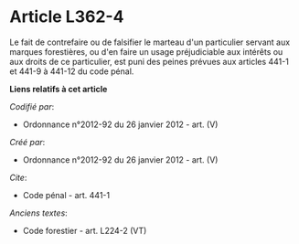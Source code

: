 # Article L362-4

Le fait de contrefaire ou de falsifier le marteau d'un particulier servant aux marques forestières, ou d'en faire un usage
préjudiciable aux intérêts ou aux droits de ce particulier, est puni des peines prévues aux articles 441-1 et 441-9 à 441-12
du code pénal.

**Liens relatifs à cet article**

_Codifié par_:

  - Ordonnance n°2012-92 du 26 janvier 2012 - art. (V)

_Créé par_:

  - Ordonnance n°2012-92 du 26 janvier 2012 - art. (V)

_Cite_:

  - Code pénal - art. 441-1

_Anciens textes_:

  - Code forestier - art. L224-2 (VT)
